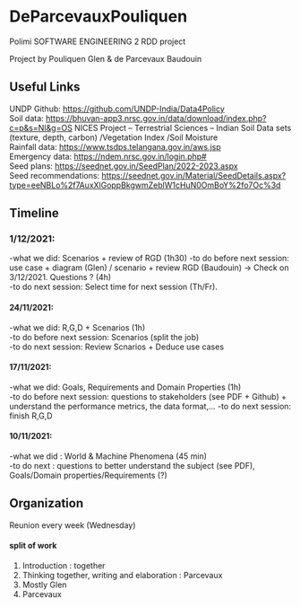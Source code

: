 # DeParcevauxPouliquen
Polimi SOFTWARE ENGINEERING 2 RDD project

Project by Pouliquen Glen & de Parcevaux Baudouin

## Useful Links
UNDP Github: https://github.com/UNDP-India/Data4Policy  
Soil data: https://bhuvan-app3.nrsc.gov.in/data/download/index.php?c=p&s=NI&g=OS NICES Project – Terrestrial Sciences – Indian Soil Data sets (texture, depth, carbon) /Vegetation Index /Soil Moisture    
Rainfall data: https://www.tsdps.telangana.gov.in/aws.jsp    
Emergency data: https://ndem.nrsc.gov.in/login.php#   
Seed plans: https://seednet.gov.in/SeedPlan/2022-2023.aspx     
Seed recommendations: https://seednet.gov.in/Material/SeedDetails.aspx?type=eeNBLo%2f7AuxXlGoppBkgwmZeblW1cHuN0OmBoY%2fo7Oc%3d     

## Timeline

### 1/12/2021:
-what we did: Scenarios + review of RGD (1h30)
-to do before next session: use case + diagram (Glen) / scenario + review RGD (Baudouin) -> Check on 3/12/2021. Questions ? (4h)    
-to do next session: Select time for next session (Th/Fr).   

#### 24/11/2021:
-what we did: R,G,D + Scenarios (1h)   
-to do before next session: Scenarios (split the job)   
-to do next session: Review Scnarios + Deduce use cases

#### 17/11/2021:   
-what we did: Goals, Requirements and Domain Properties (1h)  
-to do before next session: questions to stakeholders (see PDF + Github) + understand the performance metrics, the data format,... 
-to do next session: finish R,G,D   

#### 10/11/2021:  
-what we did : World & Machine Phenomena (45 min)  
-to do next : questions to better understand the subject (see PDF), Goals/Domain properties/Requirements (?)

## Organization
Reunion every week (Wednesday)

#### split of work
1. Introduction : together
2. Thinking together, writing and elaboration : Parcevaux
3. Mostly Glen
4. Parcevaux
